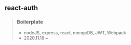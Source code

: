 ## react-auth

>### Boilerplate
>* nodeJS, express, react, mongoDB, JWT, Webpack   
>* 2020.11.18 ~ 
